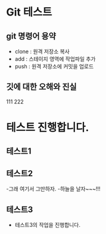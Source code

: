 # Git 테스트

## git 명령어 용약

- clone : 원격 저장소 복사
- add : 스테이지 영역에 작업파일 추가
- push : 원격 저장소에 커밋을 업로드




## 깃에 대한 오해와 진실
111
222

# 테스트 진행합니다.
## 테스트1
## 테스트2
-그래 여기서 그만하자.
-하늘을 날자~~~!!!
## 테스트3
- 테스트3의 작업을 진행합니다.

